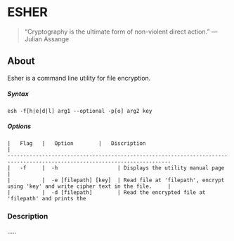 # ESHER

> “Cryptography is the ultimate form of non-violent direct action.” 
> ― Julian Assange

## About
Esher is a command line utility for file encryption.

##### Syntax
    esh -f[h|e|d|l] arg1 --optional -p[o] arg2 key
#####   Options
    |   Flag   |   Option        |   Discription                                                                             |
    --------------------------------------------------------------------------------------------------------------------------
    |   -f     |  -h                   | Displays the utility manual page                                                    |
    |          |  -e [filepath] [key]  | Read file at 'filepath', encrypt using 'key' and write cipher text in the file.     |
    |          |  -d [filepath]        | Read the encrypted file at 'filepath' and prints the 

### Description
.....
 
